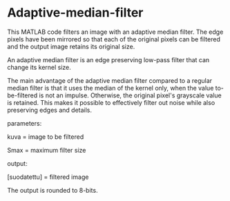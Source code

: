 # Adaptive-median-filter

This MATLAB code filters an image with an adaptive median filter.
The edge pixels have been mirrored so that each of the original pixels
can be filtered and the output image retains its original size.

An adaptive median filter is an edge preserving low-pass filter
that can change its kernel size.

The main advantage of the adaptive median filter compared to a
regular median filter is that it uses the median of the kernel only,
when the value to-be-filtered is not an impulse. Otherwise, the original
pixel's grayscale value is retained. This makes it possible to effectively
filter out noise while also preserving edges and details.

parameters:

kuva = image to be filtered

Smax = maximum filter size

output:

[suodatettu] = filtered image

The output is rounded to 8-bits.


